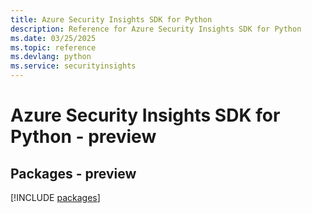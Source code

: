 ```yaml
---
title: Azure Security Insights SDK for Python
description: Reference for Azure Security Insights SDK for Python
ms.date: 03/25/2025
ms.topic: reference
ms.devlang: python
ms.service: securityinsights
---
```

# Azure Security Insights SDK for Python - preview
## Packages - preview
[!INCLUDE [packages](security-insights-index.md)]